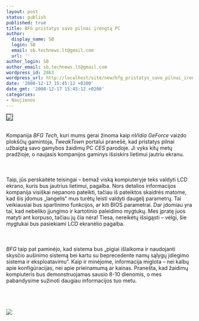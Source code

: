 ```yaml
---
layout: post
status: publish
published: true
title: BFG pristatys savo pilnai įrengtą PC
author:
  display_name: SB
  login: SB
  email: sb.technews.lt@gmail.com
  url: ''
author_login: SB
author_email: sb.technews.lt@gmail.com
wordpress_id: 2863
wordpress_url: http://localhost/site/new/bfg_pristatys_savo_pilnai_irengta_pc/
date: '2008-12-17 15:45:12 +0200'
date_gmt: '2008-12-17 15:45:12 +0200'
categories:
- Naujienos
---
```

<div class="imgright"><img src="http://www.technews.lt/upl/Failai/BFG%20logo.bmp" border="1"></div>
<p><br>Kompanija <i>BFG Tech</i>, kuri mums gerai žinoma kaip <i>nVidia GeForce</i> vaizdo plokščių gamintoja, <i>TweakTown</i> portalui pranešė, kad pristatys pilnai užbaigtą savo gamybos žaidimų PC <i>CES</i> parodoje. Ji vyks kitų metų pradžioje, o naujasis kompanijos gaminys išsiskirs lietimui jautriu ekranu.<br />
<br><br />
<br>Taip, jūs perskaitėte teisingai – bemaž viską kompiuteryje teks valdyti LCD ekrano, kuris bus jautrius lietimui, pagalba. Nors detalios informacijos kompanija visiškai nepanoro pateikti, tačiau iš pateiktos skaidrės matome, kad šis įdomus „langelis“ mus turėtų leisti valdyti daugelį parametrų. Tai veikiausiai bus spartinimo funkcijos, ar kiti BIOS parametrai. Dar įdomiau yra tai, kad nebeliko įjungimo ir kartotinio paleidimo mygtukų. Mes įpratę juos matyti ant korpuso, tačiau jų čia nėra! Tiesa, nereikėtų išsigąsti – vėlgi, šie mygtukai bus pasiekiami LCD ekranėlio pagalba.<br />
<br><br />
<br><i>BFG</i> taip pat paminėjo, kad sistema bus „pigiai išlaikoma ir naudojanti skysčio aušinimo sistemą bei kartu su beprecedente namų sąlygų įdiegimo sistema ir eksploatavimu“. Kaip ir minėjome, informacija miglota – nei kalbų apie konfigūracijas, nei apie prieinamumą ar kainas. Pranešta, kad žaidimų kompiuteris bus demonstruojamas sausio 8-10 dienomis, o mes pabandysime sužinoti daugiau informacijos tuo metu.<br />
<br><br />
<br><br><img src="http://www.techpowerup.com/img/08-12-17/news_bfggsystemces09.jpg"><br><br />
<br></p>
